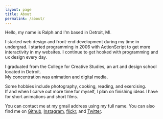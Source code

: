 ```yaml
---
layout: page
title: About
permalink: /about/
---
```


Hello, my name is Ralph and I'm based in Detroit, MI. <br> 

I started web design and front-end development during my time in undergrad.
I started programming in 2006 with ActionScript to get more interactivity in my websites.
I continue to get hooked with programming and ux design every day. 

I graduated from the College for Creative Studies, an art and design school located in Detroit.<br>
My concentration was animation and digital media.

Some hobbies include photography, cooking, reading, and exercising.<br>
If and when I carve out more time for myself, I plan on finishing ideas I have for short animations and short films.

You can contact me at my gmail address using my full name. You can also find me on [Github](https://github.com/plumdot/), [Instagram](https://instagram.com/ralphplumley), [flickr](https://www.flickr.com/photos/ralphtomio/), and [Twitter](https://twitter.com/ralphplumley).
